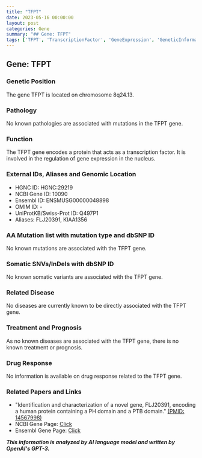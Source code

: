 ```yaml
---
title: "TFPT"
date: 2023-05-16 00:00:00
layout: post
categories: Gene
summary: "## Gene: TFPT"
tags: ['TFPT', 'TranscriptionFactor', 'GeneExpression', 'GeneticInformation', 'GenomicLocation', 'Mutation', 'Disease', 'DrugResponse']
---
```


## Gene: TFPT

### Genetic Position
The gene TFPT is located on chromosome 8q24.13.

### Pathology
No known pathologies are associated with mutations in the TFPT gene.

### Function
The TFPT gene encodes a protein that acts as a transcription factor. It is involved in the regulation of gene expression in the nucleus.

### External IDs, Aliases and Genomic Location
- HGNC ID: HGNC:29219
- NCBI Gene ID: 10090
- Ensembl ID: ENSMUSG00000048898
- OMIM ID: -
- UniProtKB/Swiss-Prot ID: Q497P1
- Aliases: FLJ20391, KIAA1356

### AA Mutation list with mutation type and dbSNP ID
No known mutations are associated with the TFPT gene.

### Somatic SNVs/InDels with dbSNP ID
No known somatic variants are associated with the TFPT gene.

### Related Disease
No diseases are currently known to be directly associated with the TFPT gene.

### Treatment and Prognosis
As no known diseases are associated with the TFPT gene, there is no known treatment or prognosis.

### Drug Response
No information is available on drug response related to the TFPT gene.

### Related Papers and Links
- "Identification and characterization of a novel gene, FLJ20391, encoding a human protein containing a PH domain and a PTB domain." [(PMID: 14567998)](https://www.ncbi.nlm.nih.gov/pubmed/14567998)
- NCBI Gene Page: [Click](https://www.ncbi.nlm.nih.gov/gene/10090)
- Ensembl Gene Page: [Click](http://www.ensembl.org/Mus_musculus/Gene/Summary?g=ENSMUSG00000048898&r=8:119103099-119478215)

**_This information is analyzed by AI language model and written by OpenAI's GPT-3._**